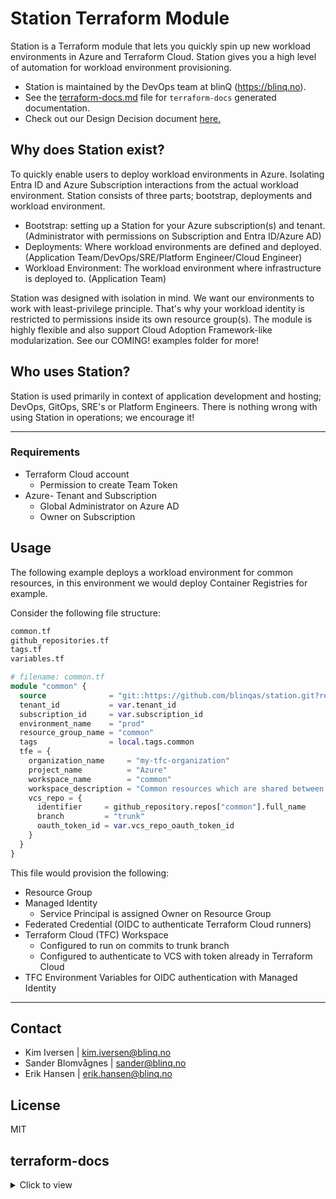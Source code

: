 # Station Terraform Module

Station is a Terraform module that lets you quickly spin up new workload environments in Azure and Terraform Cloud. Station gives you a high level of automation for workload environment provisioning.

- Station is maintained by the DevOps team at blinQ (https://blinq.no).
- See the [terraform-docs.md]() file for `terraform-docs` generated documentation.
- Check out our Design Decision document [here.](https://github.com/blinqas/station/blob/trunk/DESIGN_DESICIONS.md)

## Why does Station exist?

To quickly enable users to deploy workload environments in Azure. Isolating Entra ID and Azure Subscription interactions from the actual workload environment. Station consists of three parts; bootstrap, deployments and workload environment.

- Bootstrap: setting up a Station for your Azure subscription(s) and tenant. (Administrator with permissions on Subscription and Entra ID/Azure AD)
- Deployments: Where workload environments are defined and deployed. (Application Team/DevOps/SRE/Platform Engineer/Cloud Engineer)
- Workload Environment: The workload environment where infrastructure is deployed to. (Application Team)

Station was designed with isolation in mind. We want our environments to work with least-privilege principle. That's why your workload identity is restricted to permissions inside its own resource group(s). The module is highly flexible and also support Cloud Adoption Framework-like modularization. See our COMING! examples folder for more!

## Who uses Station? 

Station is used primarily in context of application development and hosting; DevOps, GitOps, SRE's or Platform Engineers. There is nothing wrong with using Station in operations; we encourage it!

---

### Requirements

- Terraform Cloud account
    - Permission to create Team Token
- Azure- Tenant and Subscription
    - Global Administrator on Azure AD
    - Owner on Subscription

## Usage

The following example deploys a workload environment for common resources, in this environment we would deploy Container Registries for example.

Consider the following file structure:

```bash
common.tf
github_repositories.tf
tags.tf
variables.tf
```

```terraform
# filename: common.tf
module "common" {
  source              = "git::https://github.com/blinqas/station.git?ref=1.3.0"
  tenant_id           = var.tenant_id
  subscription_id     = var.subscription_id
  environment_name    = "prod"
  resource_group_name = "common"
  tags                = local.tags.common
  tfe = {
    organization_name     = "my-tfc-organization"
    project_name          = "Azure"
    workspace_name        = "common"
    workspace_description = "Common resources which are shared between workloads."
    vcs_repo = {
      identifier     = github_repository.repos["common"].full_name
      branch         = "trunk"
      oauth_token_id = var.vcs_repo_oauth_token_id
    }
  }
}
```

This file would provision the following:

- Resource Group
- Managed Identity
    - Service Principal is assigned Owner on Resource Group
- Federated Credential (OIDC to authenticate Terraform Cloud runners)
- Terraform Cloud (TFC) Workspace
    - Configured to run on commits to trunk branch
    - Configured to authenticate to VCS with token already in Terraform Cloud
- TFC Environment Variables for OIDC authentication with Managed Identity

---

## Contact

- Kim Iversen | [kim.iversen@blinq.no](mailto:kim.iversen@blinq.no)
- Sander Blomvågnes | [sander@blinq.no](mailto:sander@blinq.no)
- Erik Hansen | [erik.hansen@blinq.no](mailto:erik.hansen@blinq.no)

## License

MIT

## terraform-docs

<details>
<summary>Click to view</summary>

<!-- BEGIN_TF_DOCS -->
## Inputs

| Name | Description | Type | Default | Required |
|------|-------------|------|---------|:--------:|
| <a name="input_app_role_assignments"></a> [app\_role\_assignments](#input\_app\_role\_assignments) | (Optional) A set of azuread\_app\_role\_assignment resources to assign to the workload identity. Only built-in application roles are supported.<br><br>    Example:<pre>hcl<br>    app_role_assignments = [<br>      "IdentityRiskEvent.ReadWrite.All",<br>      "IdentityRiskEvent.Read.All"<br>    ]</pre> | `set(string)` | `[]` | no |
| <a name="input_applications"></a> [applications](#input\_applications) | Map of applications to create. The body of each object is more or less identical to azuread\_application <br>  with the exception of map usage instead of blocks (as blocks are impossible to define with HCL) | <pre>map(object({<br>    display_name                   = string<br>    owners                         = optional(list(string))<br>    logo_image                     = optional(string) #Base64 encoded image<br>    sign_in_audience               = optional(string)<br>    group_membership_claims        = optional(list(string))<br>    identifier_uris                = optional(list(string))<br>    prevent_duplicate_names        = optional(bool)<br>    fallback_public_client_enabled = optional(bool)<br>    notes                          = optional(string) #This can be used as description for the application. 1024 character limit.<br><br>    single_page_application = optional(object({<br>      redirect_uris = optional(list(string))<br>    }))<br><br>    api = optional(object({<br>      known_client_applications      = optional(list(string))<br>      mapped_claims_enabled          = optional(bool)<br>      requested_access_token_version = optional(number)<br><br>      oauth2_permission_scope = optional(list(object({<br>        admin_consent_description  = string<br>        admin_consent_display_name = string<br>        id                         = string<br>        enabled                    = optional(bool)<br>        type                       = optional(string)<br>        user_consent_description   = optional(string)<br>        user_consent_display_name  = optional(string)<br>        value                      = string<br>      })))<br>    }))<br><br>    public_client = optional(object({<br>      redirect_uris = optional(set(string))<br>    }))<br><br>    required_resource_access = optional(set(object({<br>      resource_app_id = string<br>      resource_access = map(object({<br>        id   = string<br>        type = string<br>      }))<br>    })))<br><br>    optional_claims = optional(object({<br>      access_token = optional(set(object({<br>        name                  = string<br>        source                = optional(string)<br>        essential             = optional(bool)<br>        additional_properties = optional(list(string))<br>      })))<br>      id_token = optional(set(object({<br>        name                  = string<br>        source                = optional(string)<br>        essential             = optional(bool)<br>        additional_properties = optional(list(string))<br>      })))<br>      saml2_token = optional(set(object({<br>        name                  = string<br>        source                = optional(string)<br>        essential             = optional(bool)<br>        additional_properties = optional(list(string))<br>      })))<br>    }))<br><br>    web = optional(object({<br>      homepage_url  = optional(string)<br>      logout_url    = optional(string)<br>      redirect_uris = optional(set(string))<br>      implicit_grant = optional(object({<br>        access_token_issuance_enabled = optional(bool)<br>        id_token_issuance_enabled     = optional(bool)<br>      }))<br>    }))<br><br>    service_principal = optional(object({<br>      account_enabled               = optional(bool, true)<br>      alternative_names             = optional(list(string))<br>      app_role_assignment_required  = optional(bool, false)<br>      description                   = optional(string)<br>      login_url                     = optional(string)<br>      notes                         = optional(string)<br>      notification_email_addresses  = optional(list(string))<br>      owners                        = optional(list(string))<br>      preferred_single_sign_on_mode = optional(string)<br>      tags                          = optional(list(string))<br>      use_existing                  = optional(bool, false)<br><br>      feature_tags = optional(object({<br>        custom_single_sign_on = optional(bool, false)<br>        enterprise            = optional(bool, false)<br>        gallery               = optional(bool, false)<br>        hide                  = optional(bool, false)<br>      }))<br><br>      saml_single_sign_on = optional(object({<br>        relay_state = optional(string)<br>      }))<br>    }))<br>  }))</pre> | `{}` | no |
| <a name="input_default_location"></a> [default\_location](#input\_default\_location) | The name of the default location to deploy workload resources to. | `string` | `"norwayeast"` | no |
| <a name="input_environment_name"></a> [environment\_name](#input\_environment\_name) | The name of the deployment environment for the workload. Ex: dev/staging/production | `string` | `"dev"` | no |
| <a name="input_federated_identity_credential_config"></a> [federated\_identity\_credential\_config](#input\_federated\_identity\_credential\_config) | Map of Federated Credentials to create on the workload identity | <pre>map(object({<br>    display_name = string<br>    description  = optional(string)<br>    audiences    = list(string)<br>    issuer       = string<br>    subject      = string<br>  }))</pre> | `{}` | no |
| <a name="input_group_membership"></a> [group\_membership](#input\_group\_membership) | Map of group object ids the workload identity should be member of.<br><br>  Example:<br><br>  group\_membership = {<br>    "Kubernetes Administrators" = azuread\_group.k8s\_admins.object\_id<br>  } | `map(string)` | `{}` | no |
| <a name="input_groups"></a> [groups](#input\_groups) | (Optional) Map of Entra ID (Azure AD) groups to create<br>Note: The workload identity is automatically assigned the App Role "User.ReadBasic.All"<br>      because being "Owner" of the group is not sufficient to add principals. | <pre>map(object({<br>    display_name     = string<br>    description      = optional(string)<br>    owners           = optional(list(string))<br>    members          = optional(set(string))<br>    security_enabled = optional(bool)<br>    mail_enabled     = optional(bool)<br>    types            = optional(set(string))<br>    dynamic_membership = optional(object({<br>      enabled = bool<br>      rule    = string<br>    }))<br>    role_assignments = optional(map(object({<br>      name                             = optional(string)<br>      scope                            = optional(string)<br>      role_definition_id               = optional(string)<br>      role_definition_name             = optional(string)<br>      condition                        = optional(string)<br>      condition_version                = optional(string)<br>      description                      = optional(string)<br>      skip_service_principal_aad_check = optional(bool)<br>    })))<br>  }))</pre> | `{}` | no |
| <a name="input_managed_identity_name"></a> [managed\_identity\_name](#input\_managed\_identity\_name) | The name of the managed identity (identity provided to the workload) that is created. The final name is prefixed with `mi-`.<br><br>    If a value is not provided, Station will set the name to `mi-var.tfe.workspace_name-var.environment_name` | `string` | `null` | no |
| <a name="input_resource_group_name"></a> [resource\_group\_name](#input\_resource\_group\_name) | The name of the workload resource group. The final name is prefixed with `rg-`.<br><br>    If a value is not provided, Station will set the name to `rg-var.tfe.workspace_name-var.environment_name` | `string` | `null` | no |
| <a name="input_resource_groups"></a> [resource\_groups](#input\_resource\_groups) | Map of resource groups to create | <pre>map(object({<br>    name     = string<br>    location = optional(string)<br>    tags     = optional(map(string))<br>  }))</pre> | `{}` | no |
| <a name="input_role_assignment"></a> [role\_assignment](#input\_role\_assignment) | Map of role\_assignments to create. Be careful of who is allowed to provision role\_assignments, you might want to <br>    consider Sentinel policies in TFC.<br><br>    - assign\_to\_workload\_principal assigns the role to the workload identity. Can not be used with principal\_id. | <pre>map(object({<br>    name                                   = optional(string)<br>    scope                                  = string<br>    role_definition_id                     = optional(string)<br>    role_definition_name                   = optional(string)<br>    principal_id                           = optional(string)<br>    assign_to_workload_principal           = optional(bool)<br>    condition                              = optional(string)<br>    condition_version                      = optional(string)<br>    delegated_managed_identity_resource_id = optional(string)<br>    description                            = optional(string)<br>    skip_service_principal_aad_check       = optional(bool)<br>  }))</pre> | `{}` | no |
| <a name="input_role_definition_name_on_workload_rg"></a> [role\_definition\_name\_on\_workload\_rg](#input\_role\_definition\_name\_on\_workload\_rg) | The name of an in-built role to assign the workload identity on the workload resource group | `string` | `"Owner"` | no |
| <a name="input_role_definitions"></a> [role\_definitions](#input\_role\_definitions) | Map of Role Definitions to create.<br><br>    See https://registry.terraform.io/providers/hashicorp/azurerm/latest/docs/resources/role_definition <br>    for documentation. | <pre>map(object({<br>    role_definition_id = optional(string)<br>    name               = string<br>    scope              = optional(string) #Sets scope to current subscription if empty<br>    description        = optional(string)<br>    permissions = optional(object({<br>      actions          = optional(list(string))<br>      data_actions     = optional(list(string))<br>      not_actions      = optional(list(string))<br>      not_data_actions = optional(list(string))<br>    }))<br>    assignable_scopes = optional(list(string))<br>  }))</pre> | `{}` | no |
| <a name="input_subscription_id"></a> [subscription\_id](#input\_subscription\_id) | (Required) The Azure subscription ID used by the caller. | `string` | n/a | yes |
| <a name="input_tags"></a> [tags](#input\_tags) | Tags to merge with the default tags configured by Station.<br><br>    Station configures the following map in tags.tf:<br>    {<br>      "station-id"  = random\_id.workload.hex<br>      "environment" = var.environment\_name<br>    } | `map(string)` | `{}` | no |
| <a name="input_tenant_id"></a> [tenant\_id](#input\_tenant\_id) | (Required) The Entra ID tenant ID used by the caller. | `string` | n/a | yes |
| <a name="input_tfe"></a> [tfe](#input\_tfe) | Terraform Cloud configuration for the workload environment<br><br>  - tfe.create\_federated\_identity\_credential configures Federated Credentials on the workload identity for plan and apply phases.<br>  - Either of tfe.vcs\_repo.(oauth\_token\_id\|github\_app\_installation\_id) must be provided, both can not be used at the same time.<br>  - tfe.workspace\_env\_vars lets you configure Environment Variables for the Terraform Cloud runtime environment<br>  - tfe.workspace\_vars lets you configure Terraform variables<br>  - tfe.module\_outputs\_to\_workspace\_var.(groups\|applications\|user\_assigned\_identities) sets output from the respective <br>    resource into respective Terraform variables on the Terraform Cloud workspace. Useful when you need group object ids<br>    for the groups Station Deployments provisioned in your workload environment. | <pre>object({<br>    organization_name                    = string<br>    project_name                         = string<br>    workspace_name                       = string<br>    workspace_description                = string<br>    create_federated_identity_credential = optional(bool)<br>    file_triggers_enabled                = optional(bool)<br>    vcs_repo = optional(object({<br>      identifier                 = string<br>      branch                     = optional(string)<br>      ingress_submodules         = optional(string)<br>      oauth_token_id             = optional(string)<br>      github_app_installation_id = optional(string)<br>      tags_regex                 = optional(string)<br>    }))<br>    workspace_env_vars = optional(map(object({<br>      value       = string<br>      category    = string<br>      description = string<br>      sensitive   = optional(bool, false)<br>    })))<br>    workspace_vars = optional(map(object({<br>      value       = any<br>      category    = string<br>      description = string<br>      hcl         = optional(bool, false)<br>      sensitive   = optional(bool, false)<br>    })))<br>    module_outputs_to_workspace_var = optional(object({<br>      groups                   = optional(bool)<br>      applications             = optional(bool)<br>      user_assigned_identities = optional(bool)<br>      resource_groups          = optional(bool)<br>      role_definitions         = optional(bool)<br>    }))<br>  })</pre> | `null` | no |
| <a name="input_user_assigned_identities"></a> [user\_assigned\_identities](#input\_user\_assigned\_identities) | User Assigned Identities to create."<br><br>  Example:<br><br>  user\_assigned\_identities = {<br>    my\_app = {<br>      name                = "uai-my-identity"<br>      resource\_group\_name = "rg-name"<br>      location            = "norwayeast"<br>      app\_role\_assignments    = ["IdentityRiskEvent.ReadWrite.All"]<br>      group\_memberships = {<br>        "Kubernetes Administrators" = azuread\_group.k8s\_admins.object\_id<br>      }<br>    }<br>  } | <pre>map(object({<br>    name                 = string<br>    resource_group_name  = optional(string)<br>    location             = optional(string)<br>    app_role_assignments = optional(set(string))<br>    role_assignments = optional(map(object({<br>      name                                   = optional(string)<br>      scope                                  = string<br>      role_definition_id                     = optional(string)<br>      role_definition_name                   = optional(string)<br>      assign_to_workload_principal           = optional(bool)<br>      condition                              = optional(string)<br>      condition_version                      = optional(string)<br>      delegated_managed_identity_resource_id = optional(string)<br>      description                            = optional(string)<br>      skip_service_principal_aad_check       = optional(bool)<br>    })))<br>    group_memberships = optional(map(string))<br>  }))</pre> | `{}` | no |

## Outputs

| Name | Description |
|------|-------------|
| <a name="output_applications"></a> [applications](#output\_applications) | n/a |
| <a name="output_client_id"></a> [client\_id](#output\_client\_id) | n/a |
| <a name="output_groups"></a> [groups](#output\_groups) | n/a |
| <a name="output_resource_group"></a> [resource\_group](#output\_resource\_group) | n/a |
| <a name="output_resource_groups_user_specified"></a> [resource\_groups\_user\_specified](#output\_resource\_groups\_user\_specified) | n/a |
| <a name="output_role_definitions"></a> [role\_definitions](#output\_role\_definitions) | n/a |
| <a name="output_subscription_id"></a> [subscription\_id](#output\_subscription\_id) | n/a |
| <a name="output_tenant_id"></a> [tenant\_id](#output\_tenant\_id) | n/a |
| <a name="output_tfe"></a> [tfe](#output\_tfe) | n/a |
| <a name="output_user_assigned_identities"></a> [user\_assigned\_identities](#output\_user\_assigned\_identities) | n/a |
| <a name="output_workload_resource_group_name"></a> [workload\_resource\_group\_name](#output\_workload\_resource\_group\_name) | n/a |
| <a name="output_workload_service_principal_object_id"></a> [workload\_service\_principal\_object\_id](#output\_workload\_service\_principal\_object\_id) | n/a |
<!-- END_TF_DOCS -->
</details>
